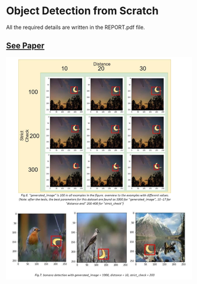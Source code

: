 # Object Detection from Scratch

All the required details are written in the REPORT.pdf file.

## [See Paper](https://github.com/aerarslan/Object-Detection-from-Scratch/blob/master/REPORT.pdf)

![Figures](https://raw.githubusercontent.com/aerarslan/Banana-Detection-with-CNN/master/figures.png)
